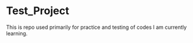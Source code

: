 # Test_Project
This is repo used primarily for practice and testing of codes I am currently learning.
